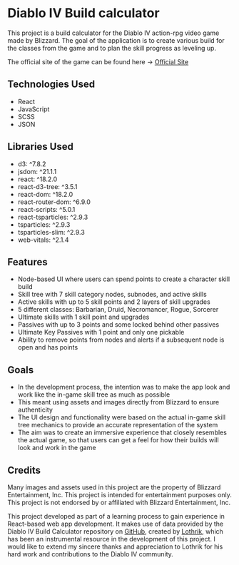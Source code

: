 # Diablo IV Build calculator

This project is a build calculator for the Diablo IV action-rpg video game made by Blizzard. The goal of the application is to create various build for the classes from the game and to plan the skill progress as leveling up.

The official site of the game can be found here -> [Official Site](https://diablo4.blizzard.com/en-us/#:~:text=Diablo%C2%AE%20IV%20is%20the,nightmarish%20dungeons%2C%20and%20legendary%20loot.)

## Technologies Used

- React
- JavaScript
- SCSS
- JSON

## Libraries Used

- d3: ^7.8.2
- jsdom: ^21.1.1
- react: ^18.2.0
- react-d3-tree: ^3.5.1
- react-dom: ^18.2.0
- react-router-dom: ^6.9.0
- react-scripts: ^5.0.1
- react-tsparticles: ^2.9.3
- tsparticles: ^2.9.3
- tsparticles-slim: ^2.9.3
- web-vitals: ^2.1.4

## Features

- Node-based UI where users can spend points to create a character skill build
- Skill tree with 7 skill category nodes, subnodes, and active skills
- Active skills with up to 5 skill points and 2 layers of skill upgrades
- 5 different classes: Barbarian, Druid, Necromancer, Rogue, Sorcerer
- Ultimate skills with 1 skill point and upgrades
- Passives with up to 3 points and some locked behind other passives
- Ultimate Key Passives with 1 point and only one pickable
- Ability to remove points from nodes and alerts if a subsequent node is open and has points

## Goals
- In the development process, the intention was to make the app look and work like the in-game skill tree as much as possible
- This meant using assets and images directly from Blizzard to ensure authenticity
- The UI design and functionality were based on the actual in-game skill tree mechanics to provide an accurate representation of the system
- The aim was to create an immersive experience that closely resembles the actual game, so that users can get a feel for how their builds will look and work in the game

## Credits

Many images and assets used in this project are the property of Blizzard Entertainment, Inc. This project is intended for entertainment purposes only.
This project is not endorsed by or affiliated with Blizzard Entertainment, Inc.

This project developed as part of a learning process to gain experience in React-based web app development. It makes use of data provided by the Diablo IV Build Calculator repository on [GitHub](https://github.com/Lothrik/diablo4-build-calc), created by [Lothrik](https://github.com/Lothrik), which has been an instrumental resource in the development of this project. I would like to extend my sincere thanks and appreciation to Lothrik for his hard work and contributions to the Diablo IV community.

